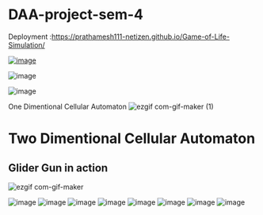 # DAA-project-sem-4

Deployment :https://prathamesh111-netizen.github.io/Game-of-Life-Simulation/

[![image](https://user-images.githubusercontent.com/79742694/182608819-098424d2-13a1-4bfe-ab8a-f8fb7828981b.png)](https://youtu.be/xkflRKNt940)


![image](https://user-images.githubusercontent.com/79742694/180504500-6a77c766-7509-4e90-ab10-8c3b0b9ff5a6.png)

![image](https://user-images.githubusercontent.com/79742694/180502555-ca6c11bd-44a5-4b61-bdc7-f448ee1ded56.png)

One Dimentional Cellular Automaton
![ezgif com-gif-maker (1)](https://user-images.githubusercontent.com/79742694/180504322-5be55432-372f-4a78-8d0b-459345c0d08c.gif)

# Two Dimentional Cellular Automaton
## Glider Gun in action<br/>
![ezgif com-gif-maker](https://user-images.githubusercontent.com/79742694/180503604-961c4458-1dff-4486-9477-7e8da12fcc3f.gif)

![image](https://user-images.githubusercontent.com/79742694/180504547-0abb199b-5d27-4a27-ad0d-cc7d77e4d929.png)
![image](https://user-images.githubusercontent.com/79742694/180504576-2ef1911b-8739-4f06-86e0-2eb03e227acf.png)
![image](https://user-images.githubusercontent.com/79742694/180504604-9e49d2da-6d8a-49ca-bea8-bfa30fa01cea.png)
![image](https://user-images.githubusercontent.com/79742694/180504634-2600efdf-1338-456e-a8cd-2b4a1f1812f0.png)
![image](https://user-images.githubusercontent.com/79742694/180504674-7bee8ec5-177f-4177-a685-57de75ee53a9.png)
![image](https://user-images.githubusercontent.com/79742694/180504710-5c1a6060-8191-459b-ab00-66a849bb46dd.png)
![image](https://user-images.githubusercontent.com/79742694/180504749-3aa10db4-3cbc-4679-a088-2d22c5c29350.png)
![image](https://user-images.githubusercontent.com/79742694/180504786-a9d64010-72f5-4744-bcb1-617edaf28e01.png)



